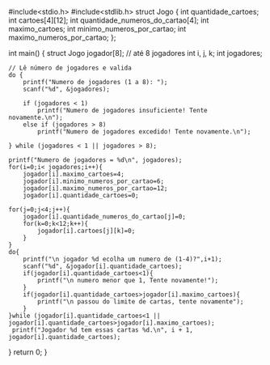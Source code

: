 #include<stdio.h>
#include<stdlib.h>
struct Jogo {
    int quantidade_cartoes;
    int cartoes[4][12];
    int quantidade_numeros_do_cartao[4];
    int maximo_cartoes;
    int minimo_numeros_por_cartao;
    int maximo_numeros_por_cartao;
};

int main() {
    struct Jogo jogador[8];  // até 8 jogadores
    int i, j, k;
    int jogadores;

    // Lê número de jogadores e valida
    do {
        printf("Numero de jogadores (1 a 8): ");
        scanf("%d", &jogadores);

        if (jogadores < 1)
            printf("Numero de jogadores insuficiente! Tente novamente.\n");
        else if (jogadores > 8)
            printf("Numero de jogadores excedido! Tente novamente.\n");

    } while (jogadores < 1 || jogadores > 8);

    printf("Numero de jogadores = %d\n", jogadores);
    for(i=0;i< jogadores;i++){
    	jogador[i].maximo_cartoes=4;
    	jogador[i].minimo_numeros_por_cartao=6;
    	jogador[i].maximo_numeros_por_cartao=12;
    	jogador[i].quantidade_cartoes=0;
	
	for(j=0;j<4;j++){
		jogador[i].quantidade_numeros_do_cartao[j]=0;
		for(k=0;k<12;k++){
			jogador[i].cartoes[j][k]=0;
		}
	}
	do{
		printf("\n jogador %d ecolha um numero de (1-4)?",i+1);
		scanf("%d", &jogador[i].quantidade_cartoes);
		if(jogador[i].quantidade_cartoes<1){
			printf("\n numero menor que 1, Tente novamente!");
		}
		if(jogador[i].quantidade_cartoes>jogador[i].maximo_cartoes){
			printf("\n passou do limite de cartas, tente novamente");
		}
	}while (jogador[i].quantidade_cartoes<1 || jogador[i].quantidade_cartoes>jogador[i].maximo_cartoes);
	 printf("Jogador %d tem essas cartas %d.\n", i + 1, jogador[i].quantidade_cartoes);
}
return 0;
}
